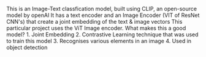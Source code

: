 This is an Image-Text classfication model, built using CLIP, an open-source model by openAI
It has a text encoder and an Image Encoder (VIT of ResNet CNN's) that create a joint embedding of the text & image vectors 
This particular project uses the ViT Image encoder.
What makes this a good model?  1. Joint Embedding 2. Contrastive Learning technique that was used to train this model 3. Recognises various elements in an image 4. Used in object detection
